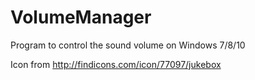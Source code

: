# VolumeManager

Program to control the sound volume on Windows 7/8/10

Icon from http://findicons.com/icon/77097/jukebox
